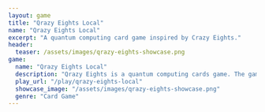 ```yaml
---
layout: game
title: "Qrazy Eights Local"
name: "Qrazy Eights Local"
excerpt: "A quantum computing card game inspired by Crazy Eights."
header:
  teaser: /assets/images/qrazy-eights-showcase.png
game:
  name: "Qrazy Eights Local"
  description: "Qrazy Eights is a quantum computing cards game. The game is inspired by the classic card game Crazy Eights. The goal of the game is to be the first player to get rid of all the cards in your hand."
  play_url: "/play/qrazy-eights-local"
  showcase_image: "/assets/images/qrazy-eights-showcase.png"
  genre: "Card Game"
---
```

